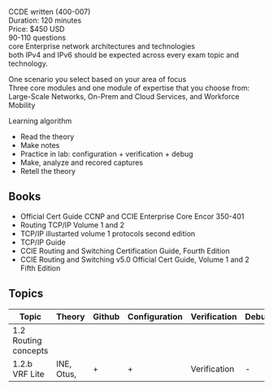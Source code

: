 CCDE written (400-007)  
Duration: 120 minutes  
Price: $450 USD  
90-110 questions  
core Enterprise network architectures and technologies  
both IPv4 and IPv6 should be expected across every exam topic and technology.  






One scenario you select based on your area of focus  
Three core modules and one module of expertise that you choose from: Large-Scale Networks, On-Prem and Cloud Services, and Workforce Mobility  

Learning algorithm
- Read the theory
- Make notes
- Practice in lab: configuration + verification + debug
- Make, analyze and recored captures
- Retell the theory 

## Books
- Official Cert Guide CCNP and CCIE Enterprise Core Encor 350-401 
- Routing TCP/IP Volume 1 and 2
- TCP/IP illustarted volume 1 protocols second edition
- TCP/IP Guide 
- CCIE Routing and Switching Certification Guide, Fourth Edition
- CCIE Routing and Switching v5.0 Official Cert Guide, Volume 1 and 2 Fifth Edition

## Topics
| Topic  | Theory | Github | Configuration | Verification | Debug | IPv6 |
| ------------- | ------------- | ------------- | ------------- | ------------- | ------------- | ------------- |
| 1.2 Routing concepts|
| 1.2.b VRF Lite  | INE, Otus,  | + | + | Verification | - | - |

